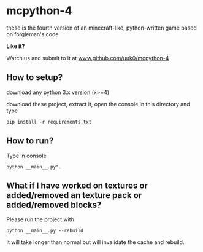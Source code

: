 # mcpython-4
these is the fourth version of an minecraft-like, python-written game based on forgleman's code

**Like it?**

Watch us and submit to it at www.github.com/uuk0/mcpython-4 

How to setup?
-----------------------------------------------------------------------------------------------------
download any python 3.x version (x>=4)

download these project, extract it, open the console in this directory and type

```shell script
pip install -r requirements.txt
```

How to run?
-----------------------------------------------------------------------------------------------------
Type in console
```shell script
python __main__.py".
```



What if I have worked on textures or added/removed an texture pack or added/removed blocks?
-----------------------------------------------------------------------------------------------------
Please run the project with 
```shell script
python __main__.py --rebuild
```
 It will take longer than normal but will invalidate the cache and rebuild.

